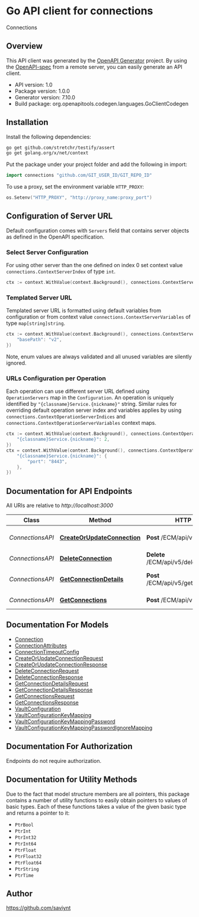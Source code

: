 # Go API client for connections

Connections

## Overview
This API client was generated by the [OpenAPI Generator](https://openapi-generator.tech) project.  By using the [OpenAPI-spec](https://www.openapis.org/) from a remote server, you can easily generate an API client.

- API version: 1.0
- Package version: 1.0.0
- Generator version: 7.10.0
- Build package: org.openapitools.codegen.languages.GoClientCodegen

## Installation

Install the following dependencies:

```sh
go get github.com/stretchr/testify/assert
go get golang.org/x/net/context
```

Put the package under your project folder and add the following in import:

```go
import connections "github.com/GIT_USER_ID/GIT_REPO_ID"
```

To use a proxy, set the environment variable `HTTP_PROXY`:

```go
os.Setenv("HTTP_PROXY", "http://proxy_name:proxy_port")
```

## Configuration of Server URL

Default configuration comes with `Servers` field that contains server objects as defined in the OpenAPI specification.

### Select Server Configuration

For using other server than the one defined on index 0 set context value `connections.ContextServerIndex` of type `int`.

```go
ctx := context.WithValue(context.Background(), connections.ContextServerIndex, 1)
```

### Templated Server URL

Templated server URL is formatted using default variables from configuration or from context value `connections.ContextServerVariables` of type `map[string]string`.

```go
ctx := context.WithValue(context.Background(), connections.ContextServerVariables, map[string]string{
	"basePath": "v2",
})
```

Note, enum values are always validated and all unused variables are silently ignored.

### URLs Configuration per Operation

Each operation can use different server URL defined using `OperationServers` map in the `Configuration`.
An operation is uniquely identified by `"{classname}Service.{nickname}"` string.
Similar rules for overriding default operation server index and variables applies by using `connections.ContextOperationServerIndices` and `connections.ContextOperationServerVariables` context maps.

```go
ctx := context.WithValue(context.Background(), connections.ContextOperationServerIndices, map[string]int{
	"{classname}Service.{nickname}": 2,
})
ctx = context.WithValue(context.Background(), connections.ContextOperationServerVariables, map[string]map[string]string{
	"{classname}Service.{nickname}": {
		"port": "8443",
	},
})
```

## Documentation for API Endpoints

All URIs are relative to *http://localhost:3000*

Class | Method | HTTP request | Description
------------ | ------------- | ------------- | -------------
*ConnectionsAPI* | [**CreateOrUpdateConnection**](docs/ConnectionsAPI.md#createorupdateconnection) | **Post** /ECM/api/v5/testConnection | Create or Update Connection
*ConnectionsAPI* | [**DeleteConnection**](docs/ConnectionsAPI.md#deleteconnection) | **Delete** /ECM/api/v5/deleteConnection | Delete Connection
*ConnectionsAPI* | [**GetConnectionDetails**](docs/ConnectionsAPI.md#getconnectiondetails) | **Post** /ECM/api/v5/getConnectionDetails | Get Connection Details
*ConnectionsAPI* | [**GetConnections**](docs/ConnectionsAPI.md#getconnections) | **Post** /ECM/api/v5/getConnections | Get List of Connections


## Documentation For Models

 - [Connection](docs/Connection.md)
 - [ConnectionAttributes](docs/ConnectionAttributes.md)
 - [ConnectionTimeoutConfig](docs/ConnectionTimeoutConfig.md)
 - [CreateOrUpdateConnectionRequest](docs/CreateOrUpdateConnectionRequest.md)
 - [CreateOrUpdateConnectionResponse](docs/CreateOrUpdateConnectionResponse.md)
 - [DeleteConnectionRequest](docs/DeleteConnectionRequest.md)
 - [DeleteConnectionResponse](docs/DeleteConnectionResponse.md)
 - [GetConnectionDetailsRequest](docs/GetConnectionDetailsRequest.md)
 - [GetConnectionDetailsResponse](docs/GetConnectionDetailsResponse.md)
 - [GetConnectionsRequest](docs/GetConnectionsRequest.md)
 - [GetConnectionsResponse](docs/GetConnectionsResponse.md)
 - [VaultConfiguration](docs/VaultConfiguration.md)
 - [VaultConfigurationKeyMapping](docs/VaultConfigurationKeyMapping.md)
 - [VaultConfigurationKeyMappingPassword](docs/VaultConfigurationKeyMappingPassword.md)
 - [VaultConfigurationKeyMappingPasswordIgnoreMapping](docs/VaultConfigurationKeyMappingPasswordIgnoreMapping.md)


## Documentation For Authorization

Endpoints do not require authorization.


## Documentation for Utility Methods

Due to the fact that model structure members are all pointers, this package contains
a number of utility functions to easily obtain pointers to values of basic types.
Each of these functions takes a value of the given basic type and returns a pointer to it:

* `PtrBool`
* `PtrInt`
* `PtrInt32`
* `PtrInt64`
* `PtrFloat`
* `PtrFloat32`
* `PtrFloat64`
* `PtrString`
* `PtrTime`

## Author

https://github.com/saviynt

